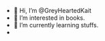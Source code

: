 - 👋 Hi, I’m @GreyHeartedKait
- 👀 I’m interested in books.
- 🌱 I’m currently learning stuffs.
-
<!---
GreyHeartedKait/GreyHeartedKait is a ✨ special ✨ repository because its `README.md` (this file) appears on your GitHub profile.
You can click the Preview link to take a look at your changes.
--->
